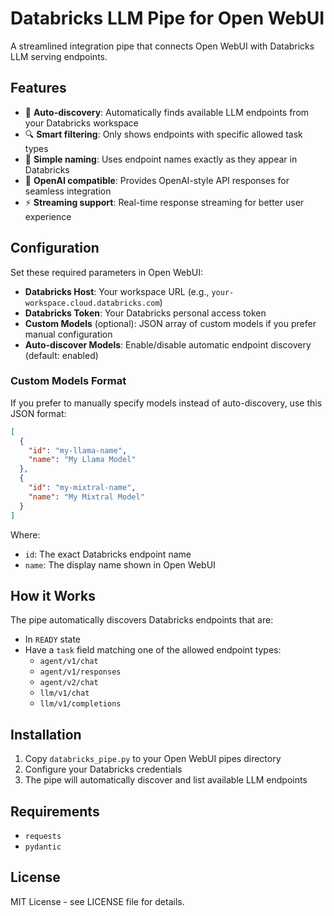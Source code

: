 # Databricks LLM Pipe for Open WebUI

A streamlined integration pipe that connects Open WebUI with Databricks LLM serving endpoints.

## Features

- 🚀 **Auto-discovery**: Automatically finds available LLM endpoints from your Databricks workspace
- 🔍 **Smart filtering**: Only shows endpoints with specific allowed task types
- 🎯 **Simple naming**: Uses endpoint names exactly as they appear in Databricks
- 🔄 **OpenAI compatible**: Provides OpenAI-style API responses for seamless integration
- ⚡ **Streaming support**: Real-time response streaming for better user experience

## Configuration

Set these required parameters in Open WebUI:

- **Databricks Host**: Your workspace URL (e.g., `your-workspace.cloud.databricks.com`)
- **Databricks Token**: Your Databricks personal access token
- **Custom Models** (optional): JSON array of custom models if you prefer manual configuration
- **Auto-discover Models**: Enable/disable automatic endpoint discovery (default: enabled)

### Custom Models Format

If you prefer to manually specify models instead of auto-discovery, use this JSON format:

```json
[
  {
    "id": "my-llama-name",
    "name": "My Llama Model"
  },
  {
    "id": "my-mixtral-name",
    "name": "My Mixtral Model"
  }
]
```

Where:

- `id`: The exact Databricks endpoint name
- `name`: The display name shown in Open WebUI

## How it Works

The pipe automatically discovers Databricks endpoints that are:

- In `READY` state
- Have a `task` field matching one of the allowed endpoint types:
  - `agent/v1/chat`
  - `agent/v1/responses`
  - `agent/v2/chat`
  - `llm/v1/chat`
  - `llm/v1/completions`

## Installation

1. Copy `databricks_pipe.py` to your Open WebUI pipes directory
2. Configure your Databricks credentials
3. The pipe will automatically discover and list available LLM endpoints

## Requirements

- `requests`
- `pydantic`

## License

MIT License - see LICENSE file for details.

